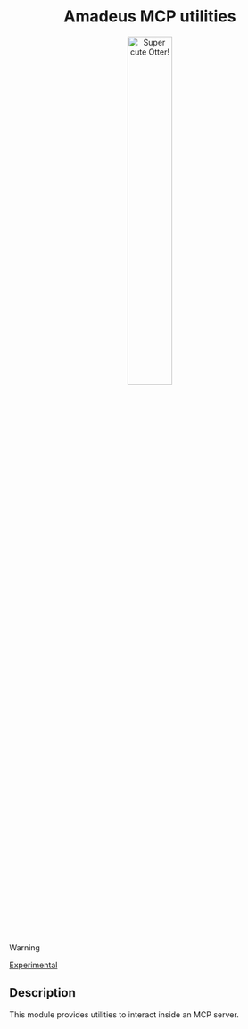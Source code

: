 <h1 align="center">Amadeus MCP utilities</h1>
<p align="center">
  <img src="https://raw.githubusercontent.com/AmadeusITGroup/otter/main/assets/logo/otter.png" alt="Super cute Otter!" width="40%"/>
</p>

<br />
<br />

> [!WARNING]
> [Experimental](https://github.com/AmadeusITGroup/otter/blob/main/README.md#experimental)

## Description

This module provides utilities to interact inside an MCP server.
